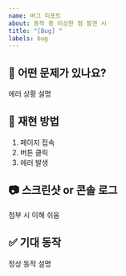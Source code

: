 ```yaml
---
name: 버그 리포트
about: 동작 중 이상한 점 발견 시
title: "[Bug] "
labels: bug
---
```


## 🐛 어떤 문제가 있나요?
에러 상황 설명

## 🔁 재현 방법
1. 페이지 접속
2. 버튼 클릭
3. 에러 발생

## 📷 스크린샷 or 콘솔 로그
첨부 시 이해 쉬움

## ✅ 기대 동작
정상 동작 설명
